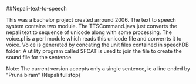 ##Nepali-text-to-speech


This was a bachelor project created arround 2006.  The text to speech system contains two module.  The TTSCommand.java just converts the nepali text to sequence of unicode along with some processing. The voice.pl is a perl module which reads this unicode file and converrts it to voice. Voice is generated by concating the unit files contained in speechDB folder. A utility program called SFCAT is used to join the file to create the sound file for the sentence.

  Note:
  The current version accepts only a single sentence, ie a line ended by "Pruna biram" (Nepali fullstop)
